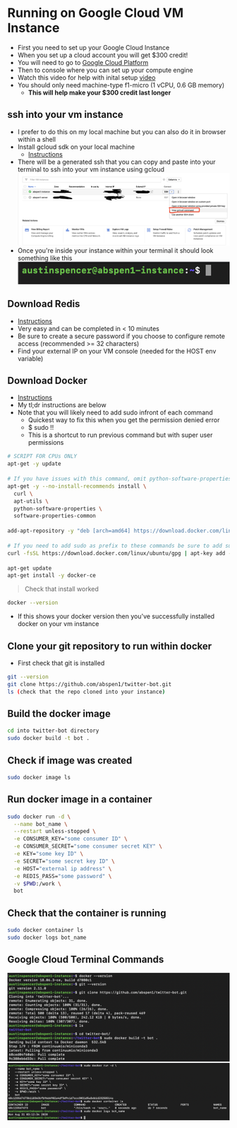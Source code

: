 # Running on Google Cloud VM Instance

- First you need to set up your Google Cloud Instance
- When you set up a cloud account you will get $300 credit!
- You will need to go to [Google Cloud Platform](https://cloud.google.com/gcp/?utm_source=google&utm_medium=cpc&utm_campaign=na-US-all-en-dr-skws-all-all-trial-b-dr-1009135&utm_content=text-ad-none-any-DEV_c-CRE_109860918967-ADGP_Hybrid+%7C+AW+SEM+%7C+SKWS+%7C+US+%7C+en+%7C+Multi+~+Cloud-KWID_43700009609890930-kwd-19383198255&utm_term=KW_%2Bcloud-ST_%2Bcloud&&gclid=Cj0KCQjwv7L6BRDxARIsAGj-34qcziciZyZZMes6maVVBfg7lmWjgqQkUNXdwg8lHqQwTPVtNEWX0xoaAgGPEALw_wcB)
- Then to console where you can set up your compute engine
- Watch this video for help with inital setup [video](https://www.youtube.com/watch?v=p5wl1s5gKY0)
- You should only need machine-type f1-micro (1 vCPU, 0.6 GB memory)
  - **This will help make your $300 credit last longer**

## ssh into your vm instance

- I prefer to do this on my local machine but you can also do it in browser within a shell
- Install gcloud sdk on your local machine
  - [Instructions](https://cloud.google.com/sdk/docs/downloads-interactive)
- There will be a generated ssh that you can copy and paste into your terminal to ssh into your vm instance using gcloud
  ![Alt text](../_media/ssh.png "ssh")
- Once you're inside your instance within your terminal it should look something like this
  ![Alt text](../_media/terminal.png "instance")

## Download Redis

- [Instructions](https://cloud.google.com/community/tutorials/setting-up-redis)
- Very easy and can be completed in < 10 minutes
- Be sure to create a secure password if you choose to configure remote access (recommended >= 32 characters)
- Find your external IP on your VM console (needed for the HOST env variable)

## Download Docker

- [Instructions](http://docs.h2o.ai/driverless-ai/latest-stable/docs/userguide/install/google-docker-container.html)
- My tl;dr instructions are below
- Note that you will likely need to add sudo infront of each command
  - Quickest way to fix this when you get the permission denied error
  - $ sudo !!
  - This is a shortcut to run previous command but with super user permissions

```bash
# SCRIPT FOR CPUs ONLY
apt-get -y update

# If you have issues with this command, omit python-software-properties
apt-get -y --no-install-recommends install \
  curl \
  apt-utils \
  python-software-properties \
  software-properties-common

add-apt-repository -y "deb [arch=amd64] https://download.docker.com/linux/ubuntu $(lsb_release -cs) stable"

# If you need to add sudo as prefix to these commands be sure to add sudo in front of the "apt-key add -"
curl -fsSL https://download.docker.com/linux/ubuntu/gpg | apt-key add -

apt-get update
apt-get install -y docker-ce
```

> Check that install worked

```bash
docker --version
```

- If this shows your docker version then you've successfully installed docker on your vm instance

## Clone your git repository to run within docker

- First check that git is installed

```bash
git --version
git clone https://github.com/abspen1/twitter-bot.git
ls (check that the repo cloned into your instance)
```

## Build the docker image

```bash
cd into twitter-bot directory
sudo docker build -t bot .
```

## Check if image was created

```bash
sudo docker image ls
```

## Run docker image in a container

```bash
sudo docker run -d \
  --name bot_name \
  --restart unless-stopped \
  -e CONSUMER_KEY="some consumer ID" \
  -e CONSUMER_SECRET="some consumer secret KEY" \
  -e KEY="some key ID" \
  -e SECRET="some secret key ID" \
  -e HOST="external ip address" \
  -e REDIS_PASS="some password" \
  -v $PWD:/work \
  bot
```

## Check that the container is running

```bash
sudo docker container ls
sudo docker logs bot_name
```

## Google Cloud Terminal Commands

![commands 1](../_media/cmds1.png)
![commands 2](../_media/cmds2.png)
